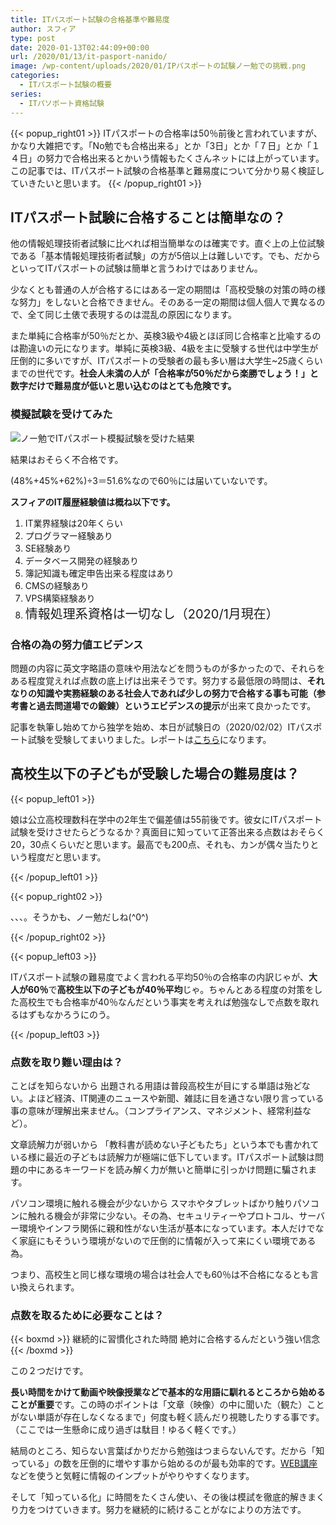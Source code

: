 ```yaml
---
title: ITパスポート試験の合格基準や難易度
author: スフィア
type: post
date: 2020-01-13T02:44:09+00:00
url: /2020/01/13/it-pasport-nanido/
image: /wp-content/uploads/2020/01/IPパスポートの試験ノー勉での挑戦.png
categories:
  - ITパスポート試験の概要
series:
  - ITパソポート資格試験
---
```

{{< popup_right01 >}}
ITパスポートの合格率は50％前後と言われていますが、かなり大雑把です。「No勉でも合格出来る」とか「3日」とか「７日」とか「１４日」の努力で合格出来るとかいう情報もたくさんネットには上がっています。この記事では、ITパスポート試験の合格基準と難易度について分かり易く検証していきたいと思います。
{{< /popup_right01 >}}

## <span id="IT">ITパスポート試験に合格することは簡単なの？</span>


他の情報処理技術者試験に比べれば相当簡単なのは確実です。直ぐ上の上位試験である「基本情報処理技術者試験」の方が5倍以上は難しいです。でも、だからといってITパスポートの試験は簡単と言うわけではありません。

少なくとも普通の人が合格するにはある一定の期間は「高校受験の対策の時の様な努力」をしないと合格できません。そのある一定の期間は個人個人で異なるので、全て同じ土俵で表現するのは混乱の原因になります。

また単純に合格率が50％だとか、英検3級や4級とほぼ同じ合格率と比喩するのは勘違いの元になります。単純に英検3級、4級を主に受験する世代は中学生が圧倒的に多いですが、ITパスポートの受験者の最も多い層は大学生~25歳くらいまでの世代です。**社会人未満の人が「合格率が50％だから楽勝でしょう！」と数字だけで難易度が低いと思い込むのはとても危険です。**

### <span id="i">模擬試験を受けてみた</span>
![ノー勉でITパスポート模擬試験を受けた結果](/wp-content/uploads/2020/01/IPパスポートの試験ノー勉での挑戦-300x224.png)

結果はおそらく不合格です。

(48%+45%+62%)÷3＝51.6%なので60％には届いていないです。

**スフィアのIT履歴経験値は概ね以下です。**

<li style="list-style-type: none;">
  <ol>
    <li>
      IT業界経験は20年くらい
    </li>
    <li>
      プログラマー経験あり
    </li>
    <li>
      SE経験あり
    </li>
    <li>
      データベース開発の経験あり
    </li>
    <li>
      簿記知識も確定申告出来る程度はあり
    </li>
    <li>
      CMSの経験あり
    </li>
    <li>
      VPS構築経験あり
    </li>
    <li>
      <span style="font-size: 20px;">情報処理系資格は一切なし（2020/1月現在）</span>
    </li>
  </ol>
</li>

### <span id="i-2">合格の為の努力値エビデンス</span>

問題の内容に英文字略語の意味や用法などを問うものが多かったので、それらをある程度覚えれば点数の底上げは出来そうです。努力する最低限の時間は、**それなりの知識や実務経験のある社会人であれば少しの努力で合格する事も可能（参考書と過去問道場での鍛錬）というエビデンスの提示**が出来て良かったです。

記事を執筆し始めてから独学を始め、本日が試験日の（2020/02/02）ITパスポート試験を受験してまいりました。レポートは[こちら][1]になります。

## <span id="i-3">高校生以下の子どもが受験した場合の難易度は？</span>

{{< popup_left01 >}}
        <p>
          娘は公立高校理数科在学中の2年生で偏差値は55前後です。彼女にITパスポート試験を受けさせたらどうなるか？真面目に知っていて正答出来る点数はおそらく20，30点くらいだと思います。最高でも200点、それも、カンが偶々当たりという程度だと思います。
        </p>
{{< /popup_left01 >}}

{{< popup_right02 >}}        <p>
          、、、。そうかも、ノー勉だしね(^0^)
        </p>
{{< /popup_right02 >}}

{{< popup_left03 >}}
        <p>
          ITパスポート試験の難易度でよく言われる平均50％の合格率の内訳じゃが、<strong>大人が60％</strong>で<strong>高校生以下の子どもが40％平均</strong>じゃ。ちゃんと<span class="line-pink">ある程度の対策をした高校生でも合格率が40％なんだという事実</span>を考えれば勉強なしで点数を取れるはずもなかろうにのう。
        </p>
{{< /popup_left03 >}}

### <span id="i-4">点数を取り難い理由は？</span>

ことばを知らないから
      出題される用語は普段高校生が目にする単語は殆どない。よほど経済、IT関連のニュースや新聞、雑誌に目を通さない限り言っている事の意味が理解出来ません。（コンプライアンス、マネジメント、経常利益など）。


文章読解力が弱いから
「教科書が読めない子どもたち」という本でも書かれている様に最近の子どもは読解力が極端に低下しています。ITパスポート試験は問題の中にあるキーワードを読み解く力が無いと簡単に引っかけ問題に騙されます。

パソコン環境に触れる機会が少ないから
      スマホやタブレットばかり触りパソコンに触れる機会が非常に少ない。その為、セキュリティーやプロトコル、サーバー環境やインフラ関係に親和性がない生活が基本になっています。本人だけでなく家庭にもそういう環境がないので圧倒的に情報が入って来にくい環境である為。




  つまり、高校生と同じ様な環境の場合は社会人でも60％は不合格になるとも言い換えられます。



### <span id="i-5">点数を取るために必要なことは？</span>
{{< boxmd >}}
継続的に習慣化された時間
絶対に合格するんだという強い信念
{{< /boxmd >}}
  
この２つだけです。


**長い時間をかけて動画や映像授業などで基本的な用語に馴れるところから始めることが重要**です。この時のポイントは「文章（映像）の中に聞いた（観た）ことがない単語が存在しなくなるまで」何度も軽く読んだり視聴したりする事です。（ここでは一生懸命に成り過ぎは駄目！ゆるく軽くです。）

結局のところ、知らない言葉ばかりだから勉強はつまらないんです。だから「知っている」の数を圧倒的に増やす事から始めるのが最も効率的です。[WEB講座](/2020/02/09/it-pasport-tusin-kouza/)などを使うと気軽に情報のインプットがやりやすくなります。

そして「知っている化」に時間をたくさん使い、その後は模試を徹底的解きまくり力をつけていきます。努力を継続的に続けることがなによりの方法です。


 [1]: /2020/02/02/it-pasport-202002-report/
 [2]: /2020/02/09/it-pasport-tusin-kouza/
